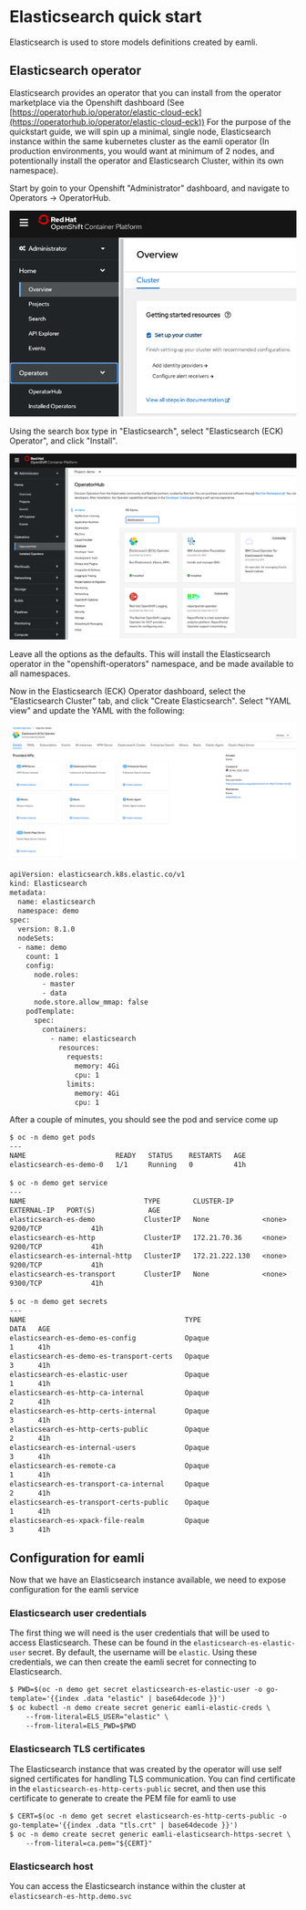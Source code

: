 # Elasticsearch quick start
Elasticsearch is used to store models definitions created by eamli.

## Elasticsearch operator
Elasticsearch provides an operator that you can install from the operator marketplace via the Openshift dashboard (See [https://operatorhub.io/operator/elastic-cloud-eck](https://operatorhub.io/operator/elastic-cloud-eck))
For the purpose of the quickstart guide, we will spin up a minimal, single node, Elasticsearch instance within the same kubernetes cluster as the eamli operator (In production environments, you would want at minimum of 2 nodes, and potentionally install the operator and Elasticsearch Cluster, within its own namespace).

Start by goin to your Openshift "Administrator" dashboard, and navigate to Operators -> OperatorHub.

![Admin Console](/imgs/elasticsearch/overview.png)

Using the search box type in "Elasticsearch", select "Elasticsearch (ECK) Operator", and click "Install".

![Operator Hub](/imgs/elasticsearch/operatorhub.png)

Leave all the options as the defaults. This will install the Elasticsearch operator in the "openshift-operators" namespace, and be made available to all namespaces.

Now in the Elasticsearch (ECK) Operator dashboard, select the "Elasticsearch Cluster" tab, and click "Create Elasticsearch". Select "YAML view" and update the YAML with the following:

![Operator Dashboard](/imgs/elasticsearch/dashboard.png)

    apiVersion: elasticsearch.k8s.elastic.co/v1
    kind: Elasticsearch
    metadata:
      name: elasticsearch
      namespace: demo
    spec:
      version: 8.1.0
      nodeSets:
      - name: demo
        count: 1
        config:
          node.roles:
            - master
            - data
          node.store.allow_mmap: false
        podTemplate:
          spec:
            containers:
              - name: elasticsearch
                resources:
                  requests:
                    memory: 4Gi
                    cpu: 1
                  limits:
                    memory: 4Gi
                    cpu: 1

After a couple of minutes, you should see the pod and service come up

    $ oc -n demo get pods
    ---
    NAME                      READY   STATUS    RESTARTS   AGE
    elasticsearch-es-demo-0   1/1     Running   0          41h

    $ oc -n demo get service
    ---
    NAME                             TYPE        CLUSTER-IP       EXTERNAL-IP   PORT(S)             AGE
    elasticsearch-es-demo            ClusterIP   None             <none>        9200/TCP            41h
    elasticsearch-es-http            ClusterIP   172.21.70.36     <none>        9200/TCP            41h
    elasticsearch-es-internal-http   ClusterIP   172.21.222.130   <none>        9200/TCP            41h
    elasticsearch-es-transport       ClusterIP   None             <none>        9300/TCP            41h

    $ oc -n demo get secrets
    ---
    NAME                                       TYPE                                  DATA   AGE
    elasticsearch-es-demo-es-config            Opaque                                1      41h
    elasticsearch-es-demo-es-transport-certs   Opaque                                3      41h
    elasticsearch-es-elastic-user              Opaque                                1      41h
    elasticsearch-es-http-ca-internal          Opaque                                2      41h
    elasticsearch-es-http-certs-internal       Opaque                                3      41h
    elasticsearch-es-http-certs-public         Opaque                                2      41h
    elasticsearch-es-internal-users            Opaque                                3      41h
    elasticsearch-es-remote-ca                 Opaque                                1      41h
    elasticsearch-es-transport-ca-internal     Opaque                                2      41h
    elasticsearch-es-transport-certs-public    Opaque                                1      41h
    elasticsearch-es-xpack-file-realm          Opaque                                3      41h

## Configuration for eamli

Now that we have an Elasticsearch instance available, we need to expose configuration for the eamli service

### Elasticsearch user credentials

The first thing we will need is the user credentials that will be used to access Elasticsearch. These can be found in the `elasticsearch-es-elastic-user` secret.
By default, the username will be `elastic`. Using these credentials, we can then create the eamli secret for connecting to Elasticsearch.

    $ PWD=$(oc -n demo get secret elasticsearch-es-elastic-user -o go-template='{{index .data "elastic" | base64decode }}')
    $ oc kubectl -n demo create secret generic eamli-elastic-creds \
        --from-literal=ELS_USER="elastic" \
        --from-literal=ELS_PWD=$PWD

### Elasticsearch TLS certificates

The Elasticsearch instance that was created by the operator will use self signed certificates for handling TLS communication.
You can find certificate in the `elasticsearch-es-http-certs-public` secret, and then use this certificate to generate to create the PEM file for eamli to use

    $ CERT=$(oc -n demo get secret elasticsearch-es-http-certs-public -o go-template='{{index .data "tls.crt" | base64decode }}')
    $ oc -n demo create secret generic eamli-elasticsearch-https-secret \
        --from-literal=ca.pem="${CERT}"

### Elasticsearch host
You can access the Elasticsearch instance within the cluster at `elasticsearch-es-http.demo.svc`
